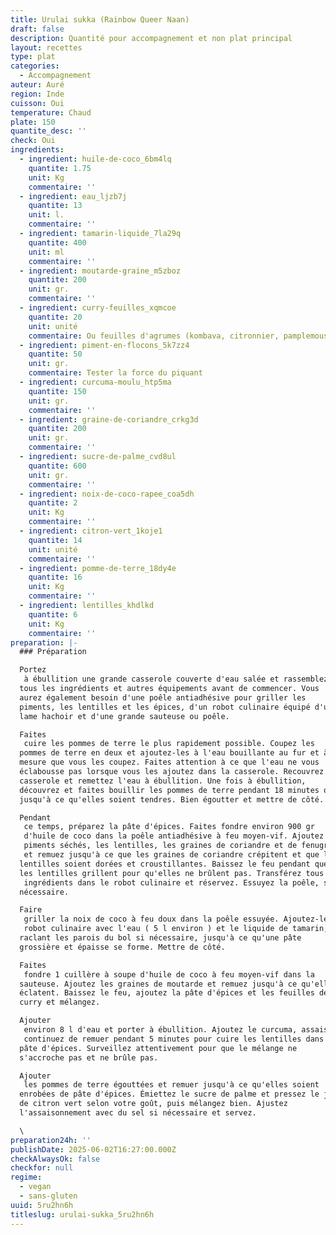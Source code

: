 ```yaml
---
title: Urulai sukka (Rainbow Queer Naan)
draft: false
description: Quantité pour accompagnement et non plat principal
layout: recettes
type: plat
categories:
  - Accompagnement
auteur: Auré
region: Inde
cuisson: Oui
temperature: Chaud
plate: 150
quantite_desc: ''
check: Oui
ingredients:
  - ingredient: huile-de-coco_6bm4lq
    quantite: 1.75
    unit: Kg
    commentaire: ''
  - ingredient: eau_ljzb7j
    quantite: 13
    unit: l.
    commentaire: ''
  - ingredient: tamarin-liquide_7la29q
    quantite: 400
    unit: ml
    commentaire: ''
  - ingredient: moutarde-graine_m5zboz
    quantite: 200
    unit: gr.
    commentaire: ''
  - ingredient: curry-feuilles_xqmcoe
    quantite: 20
    unit: unité
    commentaire: Ou feuilles d'agrumes (kombava, citronnier, pamplemousse...)
  - ingredient: piment-en-flocons_5k7zz4
    quantite: 50
    unit: gr.
    commentaire: Tester la force du piquant
  - ingredient: curcuma-moulu_htp5ma
    quantite: 150
    unit: gr.
    commentaire: ''
  - ingredient: graine-de-coriandre_crkg3d
    quantite: 200
    unit: gr.
    commentaire: ''
  - ingredient: sucre-de-palme_cvd8ul
    quantite: 600
    unit: gr.
    commentaire: ''
  - ingredient: noix-de-coco-rapee_coa5dh
    quantite: 2
    unit: Kg
    commentaire: ''
  - ingredient: citron-vert_1koje1
    quantite: 14
    unit: unité
    commentaire: ''
  - ingredient: pomme-de-terre_18dy4e
    quantite: 16
    unit: Kg
    commentaire: ''
  - ingredient: lentilles_khdlkd
    quantite: 6
    unit: Kg
    commentaire: ''
preparation: |-
  ### Préparation

  Portez
   à ébullition une grande casserole couverte d'eau salée et rassemblez 
  tous les ingrédients et autres équipements avant de commencer. Vous 
  aurez également besoin d'une poêle antiadhésive pour griller les 
  piments, les lentilles et les épices, d'un robot culinaire équipé d'une 
  lame hachoir et d'une grande sauteuse ou poêle.

  Faites
   cuire les pommes de terre le plus rapidement possible. Coupez les 
  pommes de terre en deux et ajoutez-les à l'eau bouillante au fur et à 
  mesure que vous les coupez. Faites attention à ce que l'eau ne vous 
  éclabousse pas lorsque vous les ajoutez dans la casserole. Recouvrez la 
  casserole et remettez l'eau à ébullition. Une fois à ébullition, 
  découvrez et faites bouillir les pommes de terre pendant 18 minutes ou 
  jusqu'à ce qu'elles soient tendres. Bien égoutter et mettre de côté.

  Pendant
   ce temps, préparez la pâte d'épices. Faites fondre environ 900 gr 
   d'huile de coco dans la poêle antiadhésive à feu moyen-vif. Ajoutez les
   piments séchés, les lentilles, les graines de coriandre et de fenugrec,
   et remuez jusqu'à ce que les graines de coriandre crépitent et que les 
  lentilles soient dorées et croustillantes. Baissez le feu pendant que 
  les lentilles grillent pour qu'elles ne brûlent pas. Transférez tous ces
   ingrédients dans le robot culinaire et réservez. Essuyez la poêle, si 
  nécessaire.

  Faire
   griller la noix de coco à feu doux dans la poêle essuyée. Ajoutez-le au
   robot culinaire avec l'eau ( 5 l environ ) et le liquide de tamarin, puis mixez en 
  raclant les parois du bol si nécessaire, jusqu'à ce qu'une pâte 
  grossière et épaisse se forme. Mettre de côté.

  Faites
   fondre 1 cuillère à soupe d'huile de coco à feu moyen-vif dans la 
  sauteuse. Ajoutez les graines de moutarde et remuez jusqu'à ce qu'elles 
  éclatent. Baissez le feu, ajoutez la pâte d'épices et les feuilles de 
  curry et mélangez.

  Ajouter
   environ 8 l d'eau et porter à ébullition. Ajoutez le curcuma, assaisonnez de sel et
   continuez de remuer pendant 5 minutes pour cuire les lentilles dans la 
  pâte d'épices. Surveillez attentivement pour que le mélange ne 
  s'accroche pas et ne brûle pas.

  Ajouter
   les pommes de terre égouttées et remuer jusqu'à ce qu'elles soient 
  enrobées de pâte d'épices. Émiettez le sucre de palme et pressez le jus 
  de citron vert selon votre goût, puis mélangez bien. Ajustez 
  l'assaisonnement avec du sel si nécessaire et servez. 

  \
preparation24h: ''
publishDate: 2025-06-02T16:27:00.000Z
checkAlwaysOk: false
checkfor: null
regime:
  - vegan
  - sans-gluten
uuid: 5ru2hn6h
titleslug: urulai-sukka_5ru2hn6h
---
```


